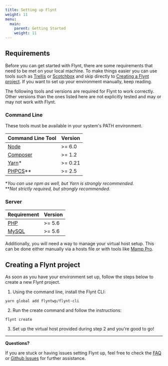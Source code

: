 ```yaml
---
title: Setting up Flynt
weight: 11
menu:
  main:
    parent: Getting Started
    weight: 11
---
```


## Requirements

Before you can get started with Flynt, there are some requirements that need to be met on your local machine. To make things easier you can use tools such as [Trellis](https://roots.io/trellis/) or [Scotchbox](https://box.scotch.io/) and skip directly to [Creating a Flynt project](#creating-a-flynt-project). If you want to set up your environment manually, keep reading.

The following tools and versions are required for Flynt to work correctly. Other versions than the ones listed here are not explicitly tested and may or may not work with Flynt.

### Command Line

These tools must be available in your system's PATH environment.

|                    Command Line Tool                    | Version |
| ------------------------------------------------------- | ------- |
| [Node](https://nodejs.org/)                             | >= 6.0  |
| [Composer](https://getcomposer.org/)                    | >= 1.2  |
| [Yarn](https://yarnpkg.com/)*                           | >= 0.21 |
| [PHPCS](https://github.com/squizlabs/PHP_CodeSniffer)** | >= 2.5  |

\*_You can use npm as well, but Yarn is strongly recommended._  
\*\*_Not strictly required, but strongly recommended._

### Server

|           Requirement           | Version |
| ------------------------------- | ------- |
| [PHP](http://php.net/)          | >= 5.6  |
| [MySQL](https://www.mysql.com/) | >= 5.6  |

Additionally, you will need a way to manage your virtual host setup. This can be done either manually via a hosts file or with tools like [Mamp Pro](https://www.mamp.info/en/mamp-pro/).

## Creating a Flynt project

As soon as you have your environment set up, follow the steps below to create a new Flynt project.

1. Using the command line, install the Flynt CLI:
  ```
  yarn global add flyntwp/flynt-cli
  ```

2. Run the create command and follow the instructions:
  ```
  flynt create
  ```

3. Set up the virtual host provided during step 2 and you're good to go!

---

<div class="alert alert-info">
  <strong>Questions?</strong>
  
  <p>If you are stuck or having issues setting Flynt up, feel free to check the <a href="faq.md">FAQ</a> or <a href="https://github.com/flyntwp/flynt-theme/issues" target="_blank">Github Issues</a> for further assistance.</p>
</div>

